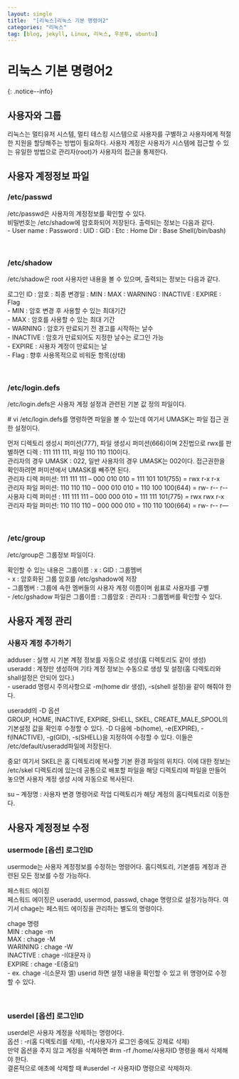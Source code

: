 ```yaml
---
layout: single
title:  "[리눅스]리눅스 기본 명령어2"
categories: "리눅스"
tag: [blog, jekyll, Linux, 리눅스, 우분투, ubuntu]
---
```

# 리눅스 기본 명령어2
{: .notice--info}

## 사용자와 그룹
<p>리눅스는 멀티유저 시스템, 멀티 테스킹 시스템으로 사용자를 구별하고 사용자에게 적절한 지원을 할당해주는 방법이 필요하다. 사용자 계정은 사용자가 시스템에 접근할 수 있는 유일한 방법으로 관리자(root)가 사용자의 접근을 통제한다.</p>

## 사용자 계정정보 파일

### /etc/passwd
<p>/etc/passwd은 사용자의 계정정보를 확인할 수 있다.
<br>비밀번호는 /etc/shadow에 암호화되어 저장된다. 출력되는 정보는 다음과 같다.
<br>- User name : Password : UID : GID : Etc : Home Dir : Base Shell(/bin/bash)</p>
<br>

### /etc/shadow
<p>/etc/shadow은 root 사용자만 내용을 볼 수 있으며, 출력되는 정보는 다음과 같다.</p>
<p>로그인 ID : 암호 : 최종 변경일 : MIN : MAX : WARNING : INACTIVE : EXPIRE : Flag
<br> - MIN : 암호 변경 후 사용할 수 있는 최대기간
<br> - MAX : 암호를 사용할 수 있는 최대 기간
<br> - WARNING : 암호가 만료되기 전 경고를 시작하는 날수
<br> - INACTIVE : 암호가 만료되어도 지정한 날수는 로그인 가능
<br> - EXPIRE : 사용자 계정이 만료되는 날
<br> - Flag : 향후 사용목적으로 비워둔 항목(상태)</p>
<br>

### /etc/login.defs
<p>/etc/login.defs은 사용자 계정 설정과 관련된 기본 값 정의 파일이다.</p>
<p># vi /etc/login.defs를 명령하면 파일을 볼 수 있는데 여기서 UMASK는 파일 접근 권한 설정이다.</p>
<p>먼저 디렉토리 생성시 퍼미션(777), 파일 생성시 퍼미션(666)이며 2진법으로 rwx를 판별하면 디렉 : 111 111 111, 파일 110 110 110이다. 
<br>관리자의 경우 UMASK : 022, 일반 사용자의 경우 UMASK는 002이다. 접근권한을 확인하려면 퍼미션에서 UMASK를 빼주면 된다. 
<br>관리자 디렉 퍼미션: 111 111 111 – 000 010 010 = 111 101 101(755) = rwx r-x r-x 
<br>관리자 파일 퍼미션: 110 110 110 – 000 010 010 = 110 100 100(644) = rw- r-- r-- 
<br>사용자 디렉 퍼미션 : 111 111 111 – 000 000 010 = 111 111 101(775) = rwx rwx r-x 
<br>관리자 파일 퍼미션: 110 110 110 – 000 000 010 = 110 110 100(664) = rw- r-- r—</p>
<br>

### /etc/group
<p>/etc/group은 그룹정보 파일이다.</p>
<p>확인할 수 있는 내용은 그룹이름 : x : GID : 그룹멤버
<br> - x : 암호화된 그룹 암호를 /etc/gshadow에 저장
<br> - 그룹멤버 : 그룹에 속한 멤버들의 사용자 계정 이름이며 쉼표로 사용자를 구별
<br> - /etc/gshadow 파일은 그룹이름 : 그룹암호 : 관리자 : 그룹멤버를 확인할 수 있다.</p>

## 사용자 계정 관리

### 사용자 계정 추가하기
<p>adduser : 실행 시 기본 계정 정보를 자동으로 생성(홈 디렉토리도 같이 생성)
<br>useradd : 계정만 생성하며 기타 계정 정보는 수동으로 생성 및 설정(홈 디렉토리와 shall설정은 안되어 있다.)
<br> - useradd 명령시 주의사항으로 -m(home dir 생성), -s(shell 설정)을 같이 해줘야 한다.</p>

<p>useradd의 -D 옵션
<br>GROUP, HOME, INACTIVE, EXPIRE, SHELL, SKEL, CREATE_MALE_SPOOL의 기본설정 값을 확인후 수정할 수 있다. -D 다음에 -b(home), -e(EXPIRE), -f(INACTIVE), -g(GID), -s(SHELL)을 지정하여 수정할 수 있다. 이들은 /etc/default/useradd파일에 저장된다.</p>
<p>중요! 여기서 SKEL은 홈 디렉토리에 복사할 기본 환경 파일의 위치다. 이에 대한 정보는 /etc/skel 디렉토리에 있는데 공통으로 배포할 파일을 해당 디렉토리에 파일을 만들어 놓으면 사용자 계정 생성 시에 자동으로 복사된다.</p>
<p>su – 계정명 : 사용자 변경 명령어로 작업 디렉토리가 해당 계정의 홈디렉토리로 이동한다.</p>

## 사용자 계정정보 수정

### usermode [옵션] 로그인ID
<p>usermode는 사용자 계정정보를 수정하는 명령어다. 홈디렉토리, 기본셸등 계정과 관련된 모든 정보를 수정 가능하다.</p>
<p>페스워드 에이징
<br>페스워드 에이징은 useradd, usermod, passwd, chage 명령으로 설정가능하다. 여기서 chage는 페스워드 에이징을 관리하는 별도의 명령이다.</p>
<p>chage 명령
<br>MIN : chage -m
<br>MAX : chage -M
<br>WARINING : chage -W
<br>INACTIVE : chage -I(대문자 i)
<br>EXPIRE : chage -E(중요!)
<br> - ex. chage -l(소문자 엘) userid 하면 설정 내용을 확인할 수 있고 위 명령어로 수정할 수 있다.</p>
<br>

### userdel [옵션] 로그인ID
<p>userdel은 사용자 계정을 삭제하는 명령어다. 
<br>옵션 : -r(홈 디렉토리를 삭제), -f(사용자가 로그인 중에도 강제로 삭제)
<br>만약 옵션을 주지 않고 계정을 삭제하면 #rm -rf /home/사용자ID 명령을 해서 삭제해야 한다. <br>결론적으로 애초에 삭제할 때 #userdel -r 사용자ID 명령으로 삭제하자.</p>

